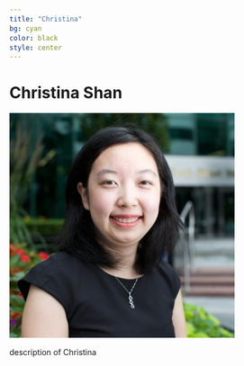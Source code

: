 ```yaml
---
title: "Christina"
bg: cyan
color: black
style: center
---
```


# Christina Shan
<div class="author-image">
  <img src="/img/shan-christina.jpg"></img>
</div>

description of Christina



